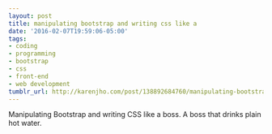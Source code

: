 ```yaml
---
layout: post
title: manipulating bootstrap and writing css like a
date: '2016-02-07T19:59:06-05:00'
tags:
- coding
- programming
- bootstrap
- css
- front-end
- web development
tumblr_url: http://karenjho.com/post/138892684760/manipulating-bootstrap-and-writing-css-like-a
---
```

Manipulating Bootstrap and writing CSS like a boss. A boss that drinks plain hot water.

